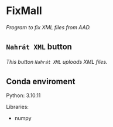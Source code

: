 # FixMall
###### Program to fix XML files from AAD. 

## `Nahrát XML` button
###### This button `Nahrát XML` uploads XML files.

## Conda enviroment
Python: 3.10.11

Libraries:
- numpy